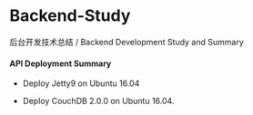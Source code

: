 # Backend-Study
后台开发技术总结 / Backend Development Study and Summary


#### API Deployment Summary
* Deploy Jetty9 on Ubuntu 16.04

* Deploy CouchDB 2.0.0 on Ubuntu 16.04.
